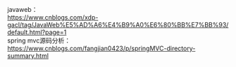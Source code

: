 javaweb： <br>
https://www.cnblogs.com/xdp-gacl/tag/JavaWeb%E5%AD%A6%E4%B9%A0%E6%80%BB%E7%BB%93/default.html?page=1
<br>spring mvc源码分析：<br>
https://www.cnblogs.com/fangjian0423/p/springMVC-directory-summary.html
